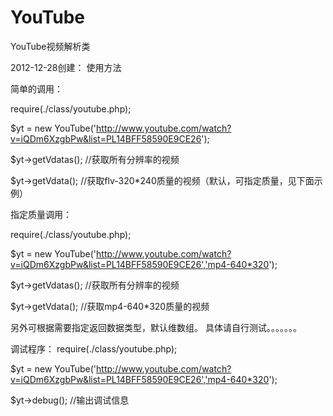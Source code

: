 YouTube
=======

YouTube视频解析类


2012-12-28创建：
使用方法

简单的调用：

require(./class/youtube.php);

$yt = new YouTube('http://www.youtube.com/watch?v=iQDm6XzgbPw&list=PL14BFF58590E9CE26');

$yt->getVdatas(); //获取所有分辨率的视频

$yt->getVdata();  //获取flv-320*240质量的视频（默认，可指定质量，见下面示例）






指定质量调用：

require(./class/youtube.php);

$yt = new YouTube('http://www.youtube.com/watch?v=iQDm6XzgbPw&list=PL14BFF58590E9CE26','mp4-640*320');

$yt->getVdatas(); //获取所有分辨率的视频

$yt->getVdata();  //获取mp4-640*320质量的视频

另外可根据需要指定返回数据类型，默认维数组。
具体请自行测试。。。。。。。




调试程序：
require(./class/youtube.php);

$yt = new YouTube('http://www.youtube.com/watch?v=iQDm6XzgbPw&list=PL14BFF58590E9CE26','mp4-640*320');

$yt->debug(); //输出调试信息

